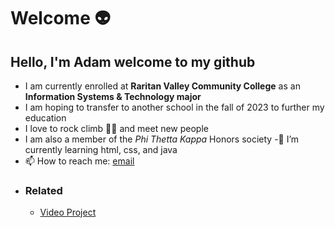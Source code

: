 # Welcome :alien:
## Hello, I'm Adam welcome to my github
- I am currently enrolled at **Raritan Valley Community College** as an **Information Systems & Technology major**
- I am hoping to transfer to another school in the fall of 2023 to further my education
- I love to rock climb :climbing_man: and meet new people
- I am also a member of the *Phi Thetta Kappa* Honors society
-🌱 I’m currently learning html, css, and java
- 📫 How to reach me: [email](amillman20@gmail.com)
- ### Related
  -  [Video Project](https://www.youtube.com/watch?v=dQw4w9WgXcQ)
